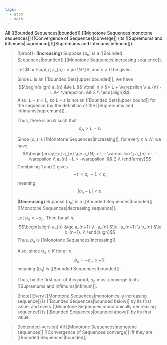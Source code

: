 ```yaml
---
tags:
  - atom
  - math
---
```

All [[Bounded Sequences|bounded]] [[Monotone Sequences|monotone sequences]] [[Convergence of Sequences|converge]] (its [[Supremums and Infimums|supremum]]/[[Supremums and Infimums|infimum]]).

> [!proof]-
> **(Increasing)**
> Suppose $\left( a_{n} \right)$ is a [[Bounded Sequences|bounded]] [[Monotone Sequences|increasing sequence]].
> 
> Let $L = \sup\,\{ a_{n} : n \in \N \}$, and $\varepsilon > 0$ be given.
> 
> Since $L$ is an [[Bounded Sets|upper bounded]], we have
> $$\begin{align}
> 	a_{n} &\le L && \forall n \\
> 	&< L + \varepsilon \\
> 	a_{n} - L &< \varepsilon. && 2 \\
> \end{align}$$
> Also, $L-\varepsilon < L$, so $L-\varepsilon$ is not an [[Bounded Sets|upper bound]] for the sequence (by the definition of the [[Supremums and Infimums|supremum]]).
> 
> Thus, there is an $N$ such that
> $$a_{N} > L - \varepsilon.$$
> 
> Since $\left( a_{n} \right)$ is [[Monotone Sequences|increasing]], for every $n \ge N$, we have
> $$\begin{array}{c}
> 	a_{n} \ge a_{N} > L - \varepsilon \\
> 	a_{n} > L - \varepsilon \\
> 	a_{n} - L > -\varepsilon. && 2 \\
> \end{array}$$
> Combining $1$ and $2$ gives
> $$-\varepsilon < a_{n} - L < \varepsilon,$$
> meaning
> $$\left| a_{n}-L \right| < \varepsilon.$$
> 
> **(Decreasing)**
> Suppose $\left( a_{n} \right)$ is a [[Bounded Sequences|bounded]] [[Monotone Sequences|decreasing sequence]].
> 
> Let $b_{n} = -a_{n}$. Then for all $n$,
> $$\begin{align}
> 	a_{n} &\ge a_{n+1} \\
> 	-a_{n} &\le -a_{n+1} \\
> 	b_{n} &\le b_{n+1}. \\
> \end{align}$$
> Thus, $b_{n}$ is [[Monotone Sequences|increasing]].
> 
> Also, since $a_{n} \ge K$ for all $n$,
> $$b_{n} = -a_{n} \le -K,$$
> meaning $\left( b_{n} \right)$ is [[Bounded Sequences|bounded]].
> 
> Thus, by the first part of this proof, $a_{n}$ must converge to its [[Supremums and Infimums|infimum]].

> [!note]  Every [[Monotone Sequences|monotonically increasing sequence]] is [[Bounded Sequences|bounded below]] by its first value, and every [[Monotone Sequences|monotonically decreasing sequence]] is [[Bounded Sequences|bounded above]] by its first value.

> [!extended-version] All [[Monotone Sequences|monotone sequences]] [[Convergence of Sequences|converge]] iff they are [[Bounded Sequences|bounded]]